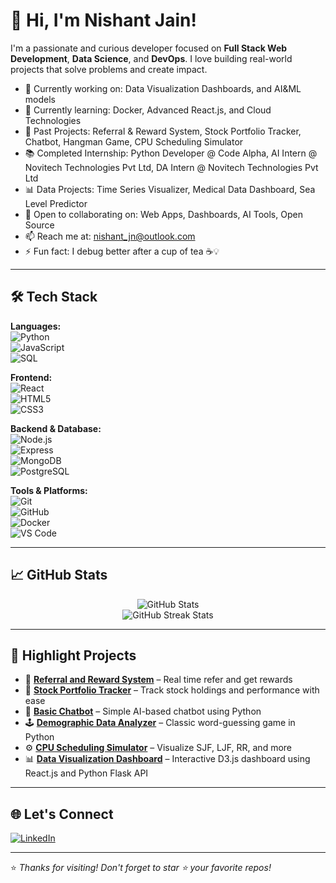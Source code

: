 # 👋 Hi, I'm Nishant Jain!

I'm a passionate and curious developer focused on **Full Stack Web Development**, **Data Science**, and **DevOps**. I love building real-world projects that solve problems and create impact.

- 🔭 Currently working on: Data Visualization Dashboards, and AI&ML models  
- 🌱 Currently learning: Docker, Advanced React.js, and Cloud Technologies  
- 🧠 Past Projects: Referral & Reward System, Stock Portfolio Tracker, Chatbot, Hangman Game, CPU Scheduling Simulator  
- 📚 Completed Internship: Python Developer @ Code Alpha, AI Intern @ Novitech Technologies Pvt Ltd, DA Intern @ Novitech Technologies Pvt Ltd
- 📊 Data Projects: Time Series Visualizer, Medical Data Dashboard, Sea Level Predictor  
- 🤝 Open to collaborating on: Web Apps, Dashboards, AI Tools, Open Source  
- 📫 Reach me at: nishant_jn@outlook.com  
- ⚡ Fun fact: I debug better after a cup of tea ☕💡

---

## 🛠️ Tech Stack

**Languages:**  
![Python](https://img.shields.io/badge/-Python-3776AB?style=flat&logo=python&logoColor=white)  
![JavaScript](https://img.shields.io/badge/-JavaScript-F7DF1E?style=flat&logo=javascript&logoColor=black)  
![SQL](https://img.shields.io/badge/-SQL-4479A1?style=flat&logo=mysql&logoColor=white)

**Frontend:**  
![React](https://img.shields.io/badge/-React-61DAFB?style=flat&logo=react&logoColor=black)  
![HTML5](https://img.shields.io/badge/-HTML5-E34F26?style=flat&logo=html5&logoColor=white)  
![CSS3](https://img.shields.io/badge/-CSS3-1572B6?style=flat&logo=css3&logoColor=white)

**Backend & Database:**  
![Node.js](https://img.shields.io/badge/-Node.js-339933?style=flat&logo=node.js&logoColor=white)  
![Express](https://img.shields.io/badge/-Express.js-000000?style=flat&logo=express&logoColor=white)  
![MongoDB](https://img.shields.io/badge/-MongoDB-47A248?style=flat&logo=mongodb&logoColor=white)  
![PostgreSQL](https://img.shields.io/badge/-PostgreSQL-336791?style=flat&logo=postgresql&logoColor=white)

**Tools & Platforms:**  
![Git](https://img.shields.io/badge/-Git-F05032?style=flat&logo=git&logoColor=white)  
![GitHub](https://img.shields.io/badge/-GitHub-181717?style=flat&logo=github&logoColor=white)  
![Docker](https://img.shields.io/badge/-Docker-2496ED?style=flat&logo=docker&logoColor=white)  
![VS Code](https://img.shields.io/badge/-VSCode-007ACC?style=flat&logo=visual-studio-code&logoColor=white)

---

## 📈 GitHub Stats

<p align="center">
  <img src="https://github-readme-stats.vercel.app/api?username=NISHU-0206&show_icons=true&theme=radical" alt="GitHub Stats" />
  <br/>
  <img src="https://github-readme-streak-stats.herokuapp.com/?user=NISHU-0206&theme=radical" alt="GitHub Streak Stats" />
</p>

---

## 🚀 Highlight Projects

- 🎯 [**Referral and Reward System**](https://github.com/NISHU-0206/ChatbotHangmanTracker/blob/main/Stock%20portfolio%20tracker) – Real time refer and get rewards
- 🎯 [**Stock Portfolio Tracker**](https://github.com/NISHU-0206/ChatbotHangmanTracker/blob/main/Stock%20portfolio%20tracker) – Track stock holdings and performance with ease  
- 🧠 [**Basic Chatbot**](https://github.com/NISHU-0206/ChatbotHangmanTracker/blob/main/chatbot) – Simple AI-based chatbot using Python  
- 🕹 [**Demographic Data Analyzer**](https://github.com/NISHU-0206/Data-Analysis-with-Python/blob/main/demographic_data_analyzer.py) – Classic word-guessing game in Python  
- ⚙️ [**CPU Scheduling Simulator**](https://github.com/NISHU-0206/CPU-Scheduling-Simulator/blob/main/CPU%20Scheduling%20Algorithms%20Simulator) – Visualize SJF, LJF, RR, and more  
- 📊 [**Data Visualization Dashboard**](https://github.com/NISHU-0206/My-Dashboard) – Interactive D3.js dashboard using React.js and Python Flask API  

---

## 🌐 Let's Connect

[![LinkedIn](https://img.shields.io/badge/-LinkedIn-blue?style=flat&logo=linkedin&logoColor=white)](https://www.linkedin.com/in/nishant-jain0206/)

---

⭐️ *Thanks for visiting! Don't forget to star ⭐ your favorite repos!*

